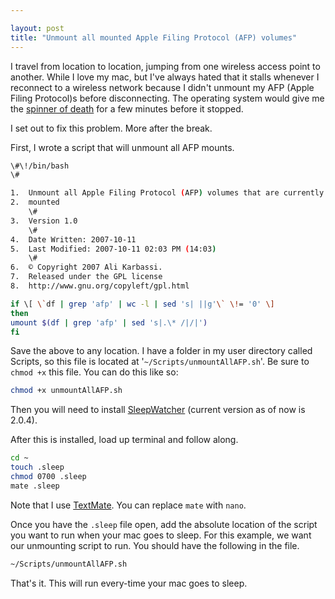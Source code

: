 ```yaml
---

layout: post
title: "Unmount all mounted Apple Filing Protocol (AFP) volumes"
---
```


I travel from location to location, jumping from one wireless access point to another. While I love my mac, but I've always hated that it stalls whenever I reconnect to a wireless network because I didn't unmount my AFP (Apple Filing Protocol)s before disconnecting. The operating system would give me the [spinner of death](http://en.wikipedia.org/wiki/Spinning_wait_cursor) for a few minutes before it stopped.

I set out to fix this problem. More after the break.

First, I wrote a script that will unmount all AFP mounts.

```bash
\#\!/bin/bash
\#

1.  Unmount all Apple Filing Protocol (AFP) volumes that are currently
2.  mounted
    \#
3.  Version 1.0
    \#
4.  Date Written: 2007-10-11
5.  Last Modified: 2007-10-11 02:03 PM (14:03)
    \#
6.  © Copyright 2007 Ali Karbassi.
7.  Released under the GPL license
8.  http://www.gnu.org/copyleft/gpl.html

if \[ \`df | grep 'afp' | wc -l | sed 's| ||g'\` \!= '0' \]
then
umount $(df | grep 'afp' | sed 's|.\* /|/|')
fi
```

Save the above to any location. I have a folder in my user directory called Scripts, so this file is located at '`~/Scripts/unmountAllAFP.sh`'. Be sure to `chmod +x` this file. You can do this like so:

```bash
chmod +x unmountAllAFP.sh
```

Then you will need to install [SleepWatcher](http://www.bernhard-baehr.de/) (current version as of now is 2.0.4).

After this is installed, load up terminal and follow along.

```bash
cd ~
touch .sleep
chmod 0700 .sleep
mate .sleep
```

Note that I use [TextMate](http://macromates.com/). You can replace `mate` with `nano`.

Once you have the `.sleep` file open, add the absolute location of the script you want to run when your mac goes to sleep. For this example, we want our unmounting script to run. You should have the following in the file.

```bash
~/Scripts/unmountAllAFP.sh
```

That's it. This will run every-time your mac goes to sleep.
